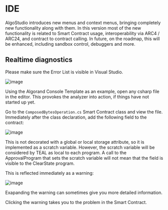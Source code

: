 # IDE

AlgoStudio introduces new menus and context menus, bringing completely new 
functionality along with them. In this version most of the new functionality
is related to Smart Contract usage, interoperability via ARC4 / ARC24, and contract
to contract calling. In future, on the roadmap, this will be enhanced, including 
sandbox control, debuggers and more.

## Realtime diagnostics

Please make sure the Error List is visible in Visual Studio.

![image](https://user-images.githubusercontent.com/33515470/190898287-9b62f4a6-0e40-44af-9f27-164c1e88496a.png)

Using the Algorand Console Template as an example, open any csharp file in the editor. This provokes the analyzer into action, if things have not started up yet.

Go to the ```ComposedBytesOperation.cs``` Smart Contract class and view the file. Immediately after the class declaration, add the following field to the contract:

![image](https://user-images.githubusercontent.com/33515470/190898556-43d58904-b01b-4c98-b6ac-a19c8905524d.png)

This is not decorated with a global or local storage attribute, so it is implemented as a scratch variable. However, the scratch variable will be considered
by TEAL as local to each program. A call to the ApprovalProgram that sets the scratch variable will not mean that the field is visible to the ClearState program.

This is reflected immediately as a warning:

![image](https://user-images.githubusercontent.com/33515470/190898614-60a59ec6-fb90-4b06-91f1-7fecb20e785f.png)

Exapanding the warning can sometimes give you more detailed information.

Clicking the warning takes you to the problem in the Smart Contract.








